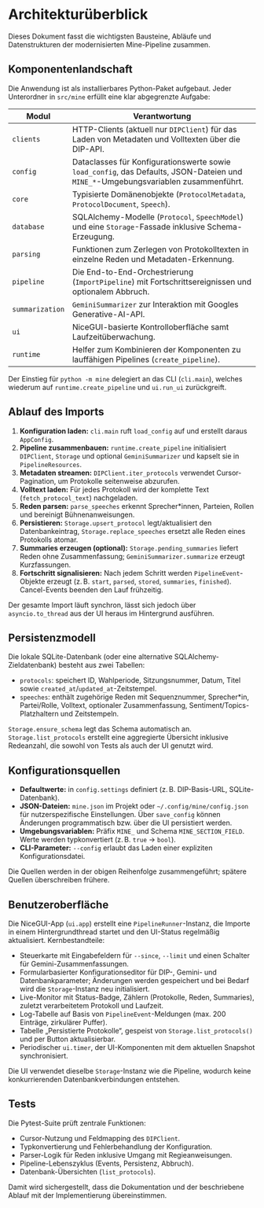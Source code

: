 # Architekturüberblick

Dieses Dokument fasst die wichtigsten Bausteine, Abläufe und Datenstrukturen der modernisierten Mine-Pipeline zusammen.

## Komponentenlandschaft

Die Anwendung ist als installierbares Python-Paket aufgebaut. Jeder Unterordner in `src/mine` erfüllt eine klar abgegrenzte Aufgabe:

| Modul                   | Verantwortung |
|-------------------------|---------------|
| `clients`               | HTTP-Clients (aktuell nur `DIPClient`) für das Laden von Metadaten und Volltexten über die DIP-API.
| `config`                | Dataclasses für Konfigurationswerte sowie `load_config`, das Defaults, JSON-Dateien und `MINE_*`-Umgebungsvariablen zusammenführt.
| `core`                  | Typisierte Domänenobjekte (`ProtocolMetadata`, `ProtocolDocument`, `Speech`).
| `database`              | SQLAlchemy-Modelle (`Protocol`, `SpeechModel`) und eine `Storage`-Fassade inklusive Schema-Erzeugung.
| `parsing`               | Funktionen zum Zerlegen von Protokolltexten in einzelne Reden und Metadaten-Erkennung.
| `pipeline`              | Die End-to-End-Orchestrierung (`ImportPipeline`) mit Fortschrittsereignissen und optionalem Abbruch.
| `summarization`         | `GeminiSummarizer` zur Interaktion mit Googles Generative-AI-API.
| `ui`                    | NiceGUI-basierte Kontrolloberfläche samt Laufzeitüberwachung.
| `runtime`               | Helfer zum Kombinieren der Komponenten zu lauffähigen Pipelines (`create_pipeline`).

Der Einstieg für `python -m mine` delegiert an das CLI (`cli.main`), welches wiederum auf `runtime.create_pipeline` und `ui.run_ui` zurückgreift.

## Ablauf des Imports

1. **Konfiguration laden:** `cli.main` ruft `load_config` auf und erstellt daraus `AppConfig`.
2. **Pipeline zusammenbauen:** `runtime.create_pipeline` initialisiert `DIPClient`, `Storage` und optional `GeminiSummarizer` und kapselt sie in `PipelineResources`.
3. **Metadaten streamen:** `DIPClient.iter_protocols` verwendet Cursor-Pagination, um Protokolle seitenweise abzurufen.
4. **Volltext laden:** Für jedes Protokoll wird der komplette Text (`fetch_protocol_text`) nachgeladen.
5. **Reden parsen:** `parse_speeches` erkennt Sprecher*innen, Parteien, Rollen und bereinigt Bühnenanweisungen.
6. **Persistieren:** `Storage.upsert_protocol` legt/aktualisiert den Datenbankeintrag, `Storage.replace_speeches` ersetzt alle Reden eines Protokolls atomar.
7. **Summaries erzeugen (optional):** `Storage.pending_summaries` liefert Reden ohne Zusammenfassung; `GeminiSummarizer.summarize` erzeugt Kurzfassungen.
8. **Fortschritt signalisieren:** Nach jedem Schritt werden `PipelineEvent`-Objekte erzeugt (z. B. `start`, `parsed`, `stored`, `summaries`, `finished`). Cancel-Events beenden den Lauf frühzeitig.

Der gesamte Import läuft synchron, lässt sich jedoch über `asyncio.to_thread` aus der UI heraus im Hintergrund ausführen.

## Persistenzmodell

Die lokale SQLite-Datenbank (oder eine alternative SQLAlchemy-Zieldatenbank) besteht aus zwei Tabellen:

- `protocols`: speichert ID, Wahlperiode, Sitzungsnummer, Datum, Titel sowie `created_at`/`updated_at`-Zeitstempel.
- `speeches`: enthält zugehörige Reden mit Sequenznummer, Sprecher*in, Partei/Rolle, Volltext, optionaler Zusammenfassung, Sentiment/Topics-Platzhaltern und Zeitstempeln.

`Storage.ensure_schema` legt das Schema automatisch an. `Storage.list_protocols` erstellt eine aggregierte Übersicht inklusive Redeanzahl, die sowohl von Tests als auch der UI genutzt wird.

## Konfigurationsquellen

- **Defaultwerte:** in `config.settings` definiert (z. B. DIP-Basis-URL, SQLite-Datenbank).
- **JSON-Dateien:** `mine.json` im Projekt oder `~/.config/mine/config.json` für nutzerspezifische Einstellungen. Über `save_config` können Änderungen programmatisch bzw. über die UI persistiert werden.
- **Umgebungsvariablen:** Präfix `MINE_` und Schema `MINE_SECTION_FIELD`. Werte werden typkonvertiert (z. B. `true` → `bool`).
- **CLI-Parameter:** `--config` erlaubt das Laden einer expliziten Konfigurationsdatei.

Die Quellen werden in der obigen Reihenfolge zusammengeführt; spätere Quellen überschreiben frühere.

## Benutzeroberfläche

Die NiceGUI-App (`ui.app`) erstellt eine `PipelineRunner`-Instanz, die Importe in einem Hintergrundthread startet und den UI-Status regelmäßig aktualisiert. Kernbestandteile:

- Steuerkarte mit Eingabefeldern für `--since`, `--limit` und einen Schalter für Gemini-Zusammenfassungen.
- Formularbasierter Konfigurationseditor für DIP-, Gemini- und Datenbankparameter; Änderungen werden gespeichert und bei Bedarf wird die `Storage`-Instanz neu initialisiert.
- Live-Monitor mit Status-Badge, Zählern (Protokolle, Reden, Summaries), zuletzt verarbeitetem Protokoll und Laufzeit.
- Log-Tabelle auf Basis von `PipelineEvent`-Meldungen (max. 200 Einträge, zirkulärer Puffer).
- Tabelle „Persistierte Protokolle“, gespeist von `Storage.list_protocols()` und per Button aktualisierbar.
- Periodischer `ui.timer`, der UI-Komponenten mit dem aktuellen Snapshot synchronisiert.

Die UI verwendet dieselbe `Storage`-Instanz wie die Pipeline, wodurch keine konkurrierenden Datenbankverbindungen entstehen.

## Tests

Die Pytest-Suite prüft zentrale Funktionen:

- Cursor-Nutzung und Feldmapping des `DIPClient`.
- Typkonvertierung und Fehlerbehandlung der Konfiguration.
- Parser-Logik für Reden inklusive Umgang mit Regieanweisungen.
- Pipeline-Lebenszyklus (Events, Persistenz, Abbruch).
- Datenbank-Übersichten (`list_protocols`).

Damit wird sichergestellt, dass die Dokumentation und der beschriebene Ablauf mit der Implementierung übereinstimmen.
